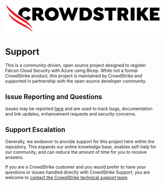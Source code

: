 ![CrowdStrike Falcon](https://raw.githubusercontent.com/CrowdStrike/falconpy/main/docs/asset/cs-logo.png)

# Support

This is a community-driven, open source project designed to register Falcon Cloud Security with Azure using Bicep. While not a formal CrowdStrike product, this project is maintained by CrowdStrike and supported in partnership with the open source developer community.

## Issue Reporting and Questions

Issues may be reported [here](https://github.com/CrowdStrike/bicep-azure-cloud-registration/issues/new/choose) and are used to track bugs, documentation and link updates, enhancement requests and security concerns.

## Support Escalation

Generally, we endeavor to provide support for this project here within the repository. This expands our online knowledge base, enables self-help for our community, and can reduce the amount of time for you to receive answers.

If you are a CrowdStrike customer and you would prefer to have your questions or issues handled directly with CrowdStrike Support, you are welcome to [contact the CrowdStrike technical support team](https://supportportal.crowdstrike.com/).
